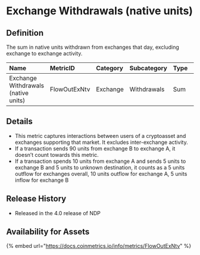 # Exchange Withdrawals \(native units\)

## Definition

The sum in native units withdrawn from exchanges that day, excluding exchange to exchange activity.

| Name | MetricID | Category | Subcategory | Type | Unit | Interval |
| :--- | :--- | :--- | :--- | :--- | :--- | :--- |
| Exchange Withdrawals \(native units\) | FlowOutExNtv | Exchange | Withdrawals | Sum | Native units | 1 block, 1 day |

## Details

* This metric captures interactions between users of a cryptoasset and exchanges supporting that market. It excludes inter-exchange activity.
* If a transaction sends 90 units from exchange B to exchange A, it doesn’t count towards this metric.
* If a transaction spends 10 units from exchange A and sends 5 units to exchange B and 5 units to unknown destination, it counts as a 5 units outflow for exchanges overall, 10 units outflow for exchange A, 5 units inflow for exchange B

## Release History

* Released in the 4.0 release of NDP

## Availability for Assets

{% embed url="https://docs.coinmetrics.io/info/metrics/FlowOutExNtv" %}

